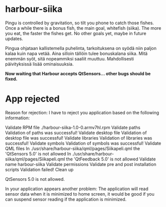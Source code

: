 harbour-siika
=============

Pingu is controlled by gravitation, so tilt you phone to catch those fishes. Once a while there is a bonus fish, the main goal, whitefish (siika). The more you eat, the faster the fishes get.
No other goals yet, maybe in future updates.

Pingua ohjataan kallistemella puhelinta, tarkoituksena on syödä niin paljon kalaa kuin napa vetää. Aina silloin tällöin tulee bonuskalana siika.
Mitä enemmän syöt, sitä nopeammiksi saaliit muuttuu.
Mahdollisesti päivityksissä lisää ominaisuuksia.

**Now waiting that Harbour accepts QtSensors... other bugs should be fixed.**


App rejected
============


Reason for rejection: I have to reject you application based on the following information:

Validate RPM file ./harbour-siika-1.0-0.armv7hl.rpm
Validate paths
Validation of paths was successful!
Validate desktop file
Validation of desktop file was successful!
Validate libraries
Validation of libraries was successful!
Validate symbols
Validation of symbols was successful!
Validate QML files
In ./usr/share/harbour-siika/qml/pages/Siikapeli.qml the 'QtSensors 5.0' is not allowed
In ./usr/share/harbour-siika/qml/pages/Siikapeli.qml the 'QtFeedback 5.0' is not allowed
Validate name harbour-siika
Validate permissions
Validate pre and post installation scripts
Validation failed!
Clean up

QtSensors 5.0 is not allowed.

In your application appears another problem:
The application will read sensor data when it is minimized to home screen, it would be good if you can suspend sensor reading if the application is minimized.
